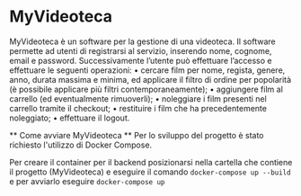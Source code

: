 # MyVideoteca

MyVideoteca è un software per la gestione di una videoteca. Il software permette ad utenti di registrarsi al servizio, inserendo nome, cognome, email e password. Successivamente l’utente può effettuare l’accesso e effettuare le seguenti operazioni:
• cercare film per nome, regista, genere, anno, durata massima e minima, ed applicare il filtro di ordine per popolarità (è possibile applicare più filtri contemporaneamente);
• aggiungere film al carrello (ed eventualmente rimuoverli);
• noleggiare i film presenti nel carrello tramite il checkout;
• restituire i film che ha precedentemente noleggiato;
• effettuare il logout.

** Come avviare MyVideoteca **
Per lo sviluppo del progetto è stato richiesto l'utilizzo di Docker Compose.

Per creare il container per il backend posizionarsi nella cartella che contiene il progetto (MyVideoteca) e eseguire il comando
` docker-compose up --build `
e per avviarlo eseguire
` docker-compose up `
